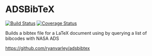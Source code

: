 # ADSBibTeX
[![Build Status](https://api.travis-ci.org/ryanvarley/adsbibtex.png?branch=master)](https://travis-ci.org/ryanvarley/adsbibtex)
[![Coverage Status](https://coveralls.io/repos/ryanvarley/adsbibtex/badge.svg?branch=master&service=github)](https://coveralls.io/github/ryanvarley/adsbibtex?branch=master)

Builds a bibtex file for a LaTeX document using by querying a list of bibcodes with NASA ADS

https://github.com/ryanvarley/adsbibtex
